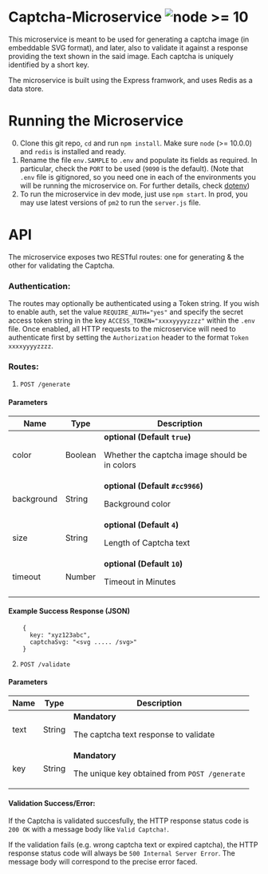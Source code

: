 # Captcha-Microservice ![node >= 10](https://badgen.net/badge/node/%3E=10/green)

This microservice is meant to be used for generating a captcha image (in embeddable SVG format), and later, also to validate it against a response providing the text shown in the said image. Each captcha is uniquely identified by a short key.

The microservice is built using the Express framwork, and uses Redis as a data store.

# Running the Microservice
0. Clone this git repo, `cd` and run `npm install`. Make sure `node` (>= 10.0.0)  and `redis` is installed and ready.
1. Rename the file `env.SAMPLE` to `.env` and populate its fields as required. In particular, check the `PORT` to be used (`9090` is the default). (Note that `.env` file is gitignored, so you need one in each of the environments you will be running the microservice on. For further  details, check [dotenv](https://www.npmjs.com/package/dotenv))
2. To run the microservice in dev mode, just use `npm start`. In prod, you may use latest versions of `pm2` to run the `server.js` file.

# API
The microservice exposes two RESTful routes: one for generating & the other for validating the Captcha.

### Authentication:
The routes may optionally be authenticated using a Token string. If you wish to enable auth, set the value `REQUIRE_AUTH="yes"` and specify the secret access token string in the key `ACCESS_TOKEN="xxxxyyyyzzzz"` within the `.env` file.
Once enabled, all HTTP requests to the microservice will need to authenticate first by setting the `Authorization` header to the format `Token xxxxyyyyzzzz`.

### Routes:
1. `POST /generate`
#### Parameters
| Name    | Type      | Description                          |
|---------|-----------|--------------------------------------|
| color     	| Boolean	|  **optional (Default `true`)** <p>Whether the captcha image should be in colors</p> |
| background	| String  |  **optional (Default `#cc9966`)** <p>Background color</p>	|
| size		  	| String  | **optional (Default `4`)** <p>Length of Captcha text</p> |
| timeout		  | Number  | **optional (Default `10`)** <p>Timeout in Minutes</p>	|

#### Example Success Response (JSON)
```
    {
      key: "xyz123abc",
      captchaSvg: "<svg ..... /svg>"
    }
```


2. `POST /validate`
#### Parameters
| Name    | Type      | Description                          |
|---------|-----------|--------------------------------------|
| text		| String			| **Mandatory** <p>The captcha text response to validate</p> |
| key		  | String			| **Mandatory** <p>The unique key obtained from `POST /generate`</p>	|

#### Validation Success/Error:
If the Captcha is validated succesfully, the HTTP response status code is `200 OK` with a message body like `Valid Captcha!`.

If the validation fails (e.g. wrong captcha text or expired captcha), the HTTP response status code will always be `500 Internal Server Error`. The message body will correspond to the precise error faced.
